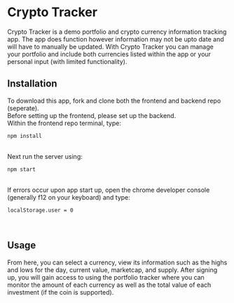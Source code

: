 <h1> Crypto Tracker </h1>

Crypto Tracker is a demo portfolio and crypto currency information tracking app. The app does function however information may not be upto date and will have to manually be updated. With Crypto Tracker you can manage your portfolio and include both currencies listed within the app or your personal input (with limited functionality).

<h2> Installation </h2>
To download this app, fork and clone both the frontend and backend repo (seperate).
<br>
Before setting up the frontend, please set up the backend.
<br>
Within the frontend repo terminal, type:
<br>

```
npm install
```
<br>
Next run the server using:
<br>

```
npm start
```
<br>
If errors occur upon app start up, open the chrome developer console (generally f12 on your keyboard) and type:
<br>

```
localStorage.user = 0
```
<br>

<h2> Usage </h2>
From here, you can select a currency, view its information such as the highs and lows for the day, current value, marketcap, and supply. After signing up, you will gain access to using the portfolio tracker where you can monitor the amount of each currency as well as the total value of each investment (if the coin is supported).

